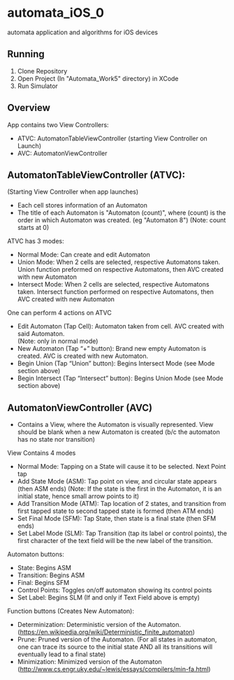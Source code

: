 # automata_iOS_0

automata application and algorithms for iOS devices

## Running

1. Clone Repository
2. Open Project (In "Automata_Work5" directory) in XCode
3. Run Simulator

## Overview

App contains two View Controllers:

* ATVC: AutomatonTableViewController (starting View Controller on Launch)
* AVC: AutomatonViewController


## AutomatonTableViewController (ATVC):
(Starting View Controller when app launches)

* Each cell stores information of an Automaton
* The title of each Automaton is "Automaton (count)", where (count) is the order in which Automaton was created. (eg "Automaton 8")
(Note: count starts at 0)

ATVC has 3 modes:

* Normal Mode: Can create and edit Automaton
* Union Mode: When 2 cells are selected, respective Automatons taken. Union function preformed on respective Automatons, then AVC created with new Automaton  
* Intersect Mode: When 2 cells are selected, respective Automatons taken. Intersect function performed on respective Automatons, then AVC created with new Automaton 

One can perform 4 actions on ATVC

* Edit Automaton (Tap Cell): Automaton taken from cell. AVC created with said Automaton.  
(Note: only in normal mode)
* New Automaton (Tap “+” button): Brand new empty Automaton is created. AVC is created with new Automaton.
* Begin Union (Tap “Union” button): Begins Intersect Mode (see Mode section above)
* Begin Intersect (Tap “Intersect” button): Begins Union Mode (see Mode section above)



## AutomatonViewController (AVC)

* Contains a View, where the Automaton is visually represented. View should be blank when a new Automaton is created (b/c the automaton has no state nor transition)

View Contains 4 modes
* Normal Mode: Tapping on a State will cause it to be selected. Next Point tap 
* Add State Mode (ASM): Tap point on view, and circular state appears (then ASM ends) (Note: If the state is the first in the Automaton, it is an initial state, hence small arrow points to it)
* Add Transition Mode (ATM): Tap location of 2 states, and transition from first tapped state to second tapped state is formed (then ATM ends)
* Set Final Mode (SFM): Tap State, then state is a final state (then SFM ends)
* Set Label Mode (SLM): Tap Transition (tap its label or control points), the first character of the text field will be the new label of the transition.

Automaton buttons:
* State: Begins ASM
* Transition: Begins ASM
* Final: Begins SFM
* Control Points: Toggles on/off automaton showing its control points
* Set Label: Begins SLM (If and only if Text Field above is empty)

Function buttons (Creates New Automaton):
* Determinization: Deterministic version of the Automaton. (https://en.wikipedia.org/wiki/Deterministic_finite_automaton)
* Prune: Pruned version of the Automaton. (For all states in automaton, one can trace its source to the initial state AND all its transitions will eventually lead to a final state)
* Minimization: Minimized version of the Automaton (http://www.cs.engr.uky.edu/~lewis/essays/compilers/min-fa.html)
